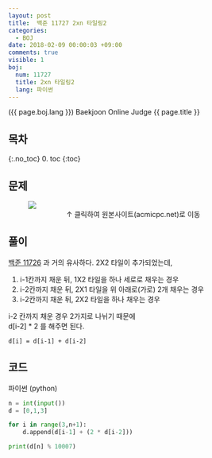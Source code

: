 ```yaml
---
layout: post
title:  백준 11727 2xn 타일링2
categories:
  - BOJ
date: 2018-02-09 00:00:03 +09:00
comments: true
visible: 1
boj:
  num: 11727
  title: 2xn 타일링2
  lang: 파이썬
---
```


({{ page.boj.lang }}) Baekjoon Online Judge {{ page.title }}

## 목차
{:.no_toc}
0. toc
{:toc}
## 문제

<figure>
<a href="https://www.acmicpc.net/problem/{{ page.boj.num }}" target="_blank">
<img src="/assets/posts/boj/{{ page.boj.num }}.png"></a>
<figcaption align="middle">
&uarr; 클릭하여 원본사이트(acmicpc.net)로 이동
</figcaption>
</figure>

## 풀이
[백준 11726](http://leechoong.com/posts/2018/BOJ_11726) 과 거의 유사하다.
2X2 타일이 추가되었는데,
1. i-1칸까지 채운 뒤, 1X2 타일을 하나 세로로 채우는 경우
2. i-2칸까지 채운 뒤, 2X1 타일을 위 아래로(가로) 2개 채우는 경우
3. i-2칸까지 채운 뒤, 2X2 타일을 하나 채우는 경우

i-2 칸까지 채운 경우 2가지로 나뉘기 때문에 <br />
d[i-2] * 2 를 해주면 된다. <br />

`d[i] = d[i-1] + d[i-2]`


## 코드
파이썬 (python)
```py
n = int(input())
d = [0,1,3]

for i in range(3,n+1):
    d.append(d[i-1] + (2 * d[i-2]))

print(d[n] % 10007)
```

